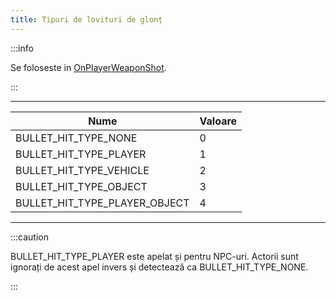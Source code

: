 ```yaml
---
title: Tipuri de lovituri de glonț
---
```


:::info

Se foloseste in [OnPlayerWeaponShot](../callbacks/OnPlayerWeaponShot).

:::

---

| Nume                          | Valoare |
| ----------------------------- | ------- |
| BULLET_HIT_TYPE_NONE          | 0       |
| BULLET_HIT_TYPE_PLAYER        | 1       |
| BULLET_HIT_TYPE_VEHICLE       | 2       |
| BULLET_HIT_TYPE_OBJECT        | 3       |
| BULLET_HIT_TYPE_PLAYER_OBJECT | 4       |

---

:::caution

BULLET_HIT_TYPE_PLAYER este apelat și pentru NPC-uri. Actorii sunt ignorați de acest apel invers și detectează ca BULLET_HIT_TYPE_NONE.

:::
